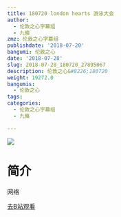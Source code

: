 ```yaml
---
title: 180720 london hearts 游泳大会
author:
  - 伦敦之心字幕组
  - 九條
zmz: 伦敦之心字幕组
publishdate: '2018-07-20'
bangumi: 伦敦之心
date: '2018-07-28'
slug: 2018-07-28_180720_27895067
description: 伦敦之心&#8226;180720
weight: 19272.0
bangumis:
  - 伦敦之心
tags:
categories:
  - 伦敦之心字幕组
  - 九條

---
```

![](https://i.imgur.com/oqqZHpk.jpg)
# 简介  
网络  

[去B站观看](https://www.bilibili.com/video/av27895067/)
 
